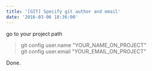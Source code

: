 ```yaml
---
title: '[GIT] Specify git author and email'
date: '2016-03-06 18:36:00'
---
```


go to your project path  
  

> git config user.name "YOUR\_NAME\_ON\_PROJECT"  
> git config user.email "YOUR\_EMAIL\_ON\_PROJECT"

  
Done.